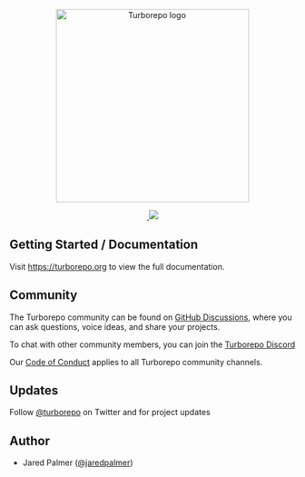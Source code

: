 <p align="center">
   <img width="340" alt="Turborepo logo" src="https://user-images.githubusercontent.com/4060187/106504110-82f58d00-6494-11eb-87b7-a16d4f68bc5a.png">
</p>

<p align="center">  
  <a aria-label="npm version" href="https://www.npmjs.com/package/turbo">
    <img alt="" src="https://badgen.net/npm/v/turbo">
  </a>
  <a aria-label="Vercel logo" href="https://vercel.com">
    <img src="https://badgen.net/badge/icon/Made%20By%20Vercel?icon=vercel&label&color=black&labelColor=black">
  </a>
</p>

## Getting Started / Documentation

Visit https://turborepo.org to view the full documentation.

## Community

The Turborepo community can be found on [GitHub Discussions](https://github.com/vercel/turborepo/discussions), where you can ask questions, voice ideas, and share your projects.

To chat with other community members, you can join the [Turborepo Discord](https://turborepo.org/discord)

Our [Code of Conduct](https://github.com/vercel/turborepo/blob/main/CODE_OF_CONDUCT.md) applies to all Turborepo community channels.

## Updates

Follow [@turborepo](https://twitter.com/turborepo) on Twitter and for project updates

## Author

- Jared Palmer ([@jaredpalmer](https://twitter.com/jaredpalmer))
